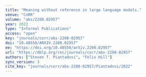 ```yaml
---
title: "Meaning without reference in large language models."
venue: "CoRR"
volume: "abs/2208.02957"
year: 2022
type: "Informal Publications"
access: "open"
key: "journals/corr/abs-2208-02957"
doi: "10.48550/ARXIV.2208.02957"
ee: "https://doi.org/10.48550/arXiv.2208.02957"
url: "https://dblp.org/rec/journals/corr/abs-2208-02957"
authors: ["Steven T. Piantadosi", "Felix Hill"]
sync_version: 3
cite_key: "journals/corr/abs-2208-02957/Piantadosi/2022"
---
```


